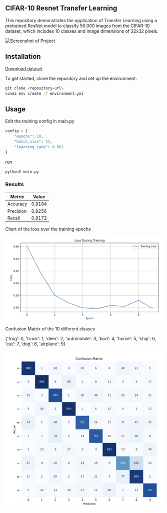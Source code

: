 
## CIFAR-10 Resnet Transfer Learning


This repository demonstrates the application of Transfer Learning using a pretrained ResNet model to classify 50.000 images from the CIFAR-10 dataset, which includes 10 classes and image dimensions of 32x32 pixels.

![Screenshot of Project](https://production-media.paperswithcode.com/datasets/4fdf2b82-2bc3-4f97-ba51-400322b228b1.png)

## Installation

[Download dataset](https://drive.google.com/file/d/1e8IbPE--6VVRl-nAi6DkA3H14GoGTYNm/view?usp=sharing)

To get started, clone the repository and set up the environment:

```bash
git clone <repository-url>
conda env create -f environment.yml
```

## Usage
Edit the training config in main.py

```python
config = {
    "epochs": 10,
    "batch_size": 32,
    "learning_rate": 0.001
}
```

run
```bash
python3 main.py
```

### Results

| Metric    | Value     |
|-----------|-----------|
| Accuracy  | 0.8184    |
| Precision | 0.8256    |
| Recall    | 0.8172    |

Chart of the loss over the training epochs

![Project Architecture](assets/train_process1.png)

Confusion Matrix of the 10 different classes

{'frog': 0, 'truck': 1, 'deer': 2, 'automobile': 3, 'bird': 4, 'horse': 5, 'ship': 6, 'cat': 7, 'dog': 8, 'airplane': 9}

![Project Architecture](assets/conf_matrix1.png)



